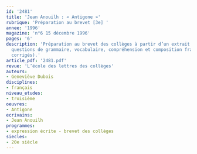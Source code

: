 ```yaml
---
id: '2481'
title: 'Jean Anouilh : « Antigone »'
rubrique: 'Préparation au brevet [3e] '
annee: '1996'
magazine: 'n°6 15 décembre 1996'
pages: '6'
description: 'Préparation au brevet des collèges à partir d’un extrait d’« Antigone » :
  questions de grammaire, vocabulaire, compréhension et composition française (avec
  corrigés).'
article_pdf: '2481.pdf'
revue: 'L’école des lettres des collèges'
auteurs:
- Geneviève Dubois
disciplines:
- français
niveau_etudes:
- troisième
oeuvres:
- Antigone
ecrivains:
- Jean Anouilh
programmes:
- expression écrite - brevet des collèges
siecles:
- 20e siècle
---
```

